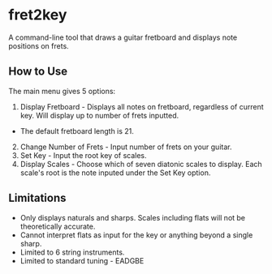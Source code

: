 # fret2key
A command-line tool that draws a guitar fretboard and displays note positions on frets.

## How to Use
The main menu gives 5 options:
1. Display Fretboard - Displays all notes on fretboard, regardless of current key.  Will display up to number of frets inputted.
* The default fretboard length is 21.
2. Change Number of Frets - Input number of frets on your guitar.
3. Set Key - Input the root key of scales.
4. Display Scales - Choose which of seven diatonic scales to display.  Each scale's root is the note inputed under the Set Key option.

## Limitations
- Only displays naturals and sharps.  Scales including flats will not be theoretically accurate.
- Cannot interpret flats as input for the key or anything beyond a single sharp.
- Limited to 6 string instruments.
- Limited to standard tuning - EADGBE

